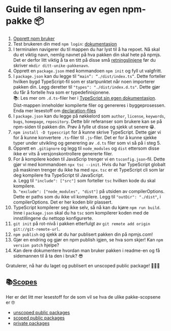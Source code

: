# Guide til lansering av egen npm-pakke 📦

1. [Opprett npm bruker](https://www.npmjs.com/signup)
2. Test brukeren din med `npm login`: [dokumentasjon](https://docs.npmjs.com/creating-a-new-npm-user-account#testing-your-new-account-with-npm-login)
3. I terminalen navigerer du til mappen du har lyst til å ha repoet. Nå skal du et viktig navn, nemlig navnet på hva pakken din skal hete på npmjs. Det er derfor litt viktig å ta en titt på disse små [retningslinjene](https://docs.npmjs.com/package-name-guidelines) før du skriver `mkdir ditt-unike-pakkenavn`.
4. Opprett en `package.json` med kommandoen `npm init` og fyll ut valgfritt.
5. I `package.json` kan du legge til `“main”: “./dist/index.ts”`. Dette forteller hvilken bygd TypeScript-fil som er startpunktet når noen importerer pakken din. Legg deretter til `"types": "./dist/index.d.ts"`. Dette gjør du får å fortelle hva som er typedefinisjonene.
   </br>📚: Les mer om `.d.ts`-filer her i [TypeScript sin egen dokumentasjon](https://www.typescriptlang.org/docs/handbook/2/type-declarations.html#:~:text=.-,d.,our%20own%20declaration%20files%20later.).
   Dist-mappen inneholder kompilerte filer og genereres i byggeprosessen. Enda mer lesestoff om [declaration-files](https://www.typescriptlang.org/docs/handbook/declaration-files/dts-from-js.html)
6. I `package.json` kan du legge på nøkkelord som `author`, `license`, `keywords`, `bugs`, `homepage`, `repository`. Dette blir referanser som brukere kan se på npm-siden til pakken din. Prøv å fylle ut disse og sjekk ut senere 😁.
7. `npm install -D typescript` for å kunne skrive TypeScript. Dette gjør vi for å kunne konvertere `.ts`-filer til `.js`-filer. Det er for å kunne sjekke typer under utvikling og generering av `.d.ts` filer som vi så på i steg 5.
8. Opprett en `.gitignore` og legg til `node_modules` og `dist` ettersom disse ikke er vits å versjonskontrollere genererte filer.
9. For å kompilere koden til JavaScrip trenger vi en `tsconfig.json`-fil. Dette gjør vi med kommandoen `npx tsc --init`. Hvis du har TypeScript globalt på maskinen trenger du ikke ha med `npx`. `tsc` er et TypeScript cli som lar deg kompilere fra TypeScript til JavaScript.
   </br>a. Legg til `"include": ["src"]` som forteller `tsc` hvilken kode du skal kompilere.
   </br>b. `"exclude": ["node_modules", "dist"]` på utsiden av compilerOptions. Dette er paths som du ikke vil kompilere. Legg til `"outDir": "./dist"`, i compilerOptions. Det er her koden blir plassert.
10. TypeScript kompilerer seg ikke selv, så nå kan du kjøre `npm run build`. Inne i `package.json` skal du ha `tsc` som kompilerer koden med de innstillingene du nettopp konfigurerte.
11. `git init` på rot-nivå i pakken etterfulgt av `git remote add origin git://git-remote-url`.
12. `npm publish` og sjekk at du har publisert pakken din på npmjs.com!
13. Gjør en endring og gjør en npm publish igjen, se hva som skjer! Kan `npm version patch` hjelpe?
14. Kan dere dokumentere hvordan man bruker pakken i readme-en og få sidemannen til å ta den i bruk? 😎

Gratulerer, nå har du laget og publisert en unscoped public package! 🎉🥳🍾

## 📚[Scopes](https://docs.npmjs.com/about-scopes)

Her er det litt mer lesestoff for de som vil se hva de ulike pakke-scopsene er 🤓

- [unscoped public packages](https://docs.npmjs.com/creating-and-publishing-unscoped-public-packages)
- [scoped public packages](https://docs.npmjs.com/creating-and-publishing-scoped-public-packages)
- [private packages](https://docs.npmjs.com/creating-and-publishing-private-packages)
